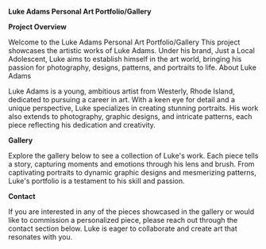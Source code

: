 **Luke Adams Personal Art Portfolio/Gallery**

**Project Overview**

Welcome to the Luke Adams Personal Art Portfolio/Gallery This project showcases the artistic works of Luke Adams. Under his brand, Just a Local Adolescent, Luke aims to establish himself in the art
world, bringing his passion for photography, designs, patterns, and portraits to life.
About Luke Adams

Luke Adams is a young, ambitious artist from Westerly, Rhode Island, dedicated to pursuing a career in art. With a keen eye for detail and a unique
perspective, Luke specializes in creating stunning portraits. His work also extends to photography, graphic designs, and
intricate patterns, each piece reflecting his dedication and creativity.

**Gallery**

Explore the gallery below to see a collection of Luke's work. Each piece tells a story, capturing moments and emotions
through his lens and brush. From captivating portraits to dynamic graphic designs and mesmerizing patterns, Luke's
portfolio is a testament to his skill and passion.

**Contact**

If you are interested in any of the pieces showcased in the gallery or would like to commission a personalized piece,
please reach out through the contact section below. Luke is eager to collaborate and create art that resonates with you.

